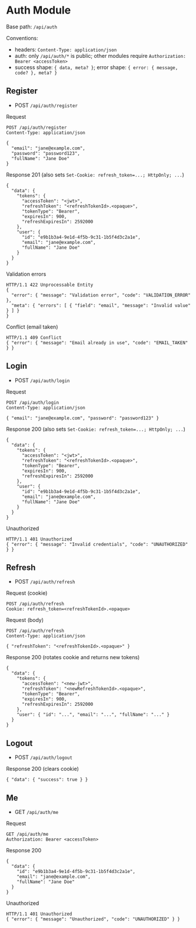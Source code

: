 # Auth Module

Base path: `/api/auth`

Conventions:
- headers: `Content-Type: application/json`
- auth: only `/api/auth/*` is public; other modules require `Authorization: Bearer <accessToken>`
- success shape: `{ data, meta? }`; error shape: `{ error: { message, code? }, meta? }`

## Register
- POST `/api/auth/register`

Request
```
POST /api/auth/register
Content-Type: application/json

{
  "email": "jane@example.com",
  "password": "password123",
  "fullName": "Jane Doe"
}
```

Response 201 (also sets `Set-Cookie: refresh_token=...; HttpOnly; ...`)
```
{
  "data": {
    "tokens": {
      "accessToken": "<jwt>",
      "refreshToken": "<refreshTokenId>.<opaque>",
      "tokenType": "Bearer",
      "expiresIn": 900,
      "refreshExpiresIn": 2592000
    },
    "user": {
      "id": "e9b1b3a4-9e1d-4f5b-9c31-1b5f4d3c2a1e",
      "email": "jane@example.com",
      "fullName": "Jane Doe"
    }
  }
}
```

Validation errors
```
HTTP/1.1 422 Unprocessable Entity
{
  "error": { "message": "Validation error", "code": "VALIDATION_ERROR" },
  "meta": { "errors": [ { "field": "email", "message": "Invalid value" } ] }
}
```

Conflict (email taken)
```
HTTP/1.1 409 Conflict
{ "error": { "message": "Email already in use", "code": "EMAIL_TAKEN" } }
```

## Login
- POST `/api/auth/login`

Request
```
POST /api/auth/login
Content-Type: application/json

{ "email": "jane@example.com", "password": "password123" }
```

Response 200 (also sets `Set-Cookie: refresh_token=...; HttpOnly; ...`)
```
{
  "data": {
    "tokens": {
      "accessToken": "<jwt>",
      "refreshToken": "<refreshTokenId>.<opaque>",
      "tokenType": "Bearer",
      "expiresIn": 900,
      "refreshExpiresIn": 2592000
    },
    "user": {
      "id": "e9b1b3a4-9e1d-4f5b-9c31-1b5f4d3c2a1e",
      "email": "jane@example.com",
      "fullName": "Jane Doe"
    }
  }
}
```

Unauthorized
```
HTTP/1.1 401 Unauthorized
{ "error": { "message": "Invalid credentials", "code": "UNAUTHORIZED" } }
```

## Refresh
- POST `/api/auth/refresh`

Request (cookie)
```
POST /api/auth/refresh
Cookie: refresh_token=<refreshTokenId>.<opaque>
```

Request (body)
```
POST /api/auth/refresh
Content-Type: application/json

{ "refreshToken": "<refreshTokenId>.<opaque>" }
```

Response 200 (rotates cookie and returns new tokens)
```
{
  "data": {
    "tokens": {
      "accessToken": "<new-jwt>",
      "refreshToken": "<newRefreshTokenId>.<opaque>",
      "tokenType": "Bearer",
      "expiresIn": 900,
      "refreshExpiresIn": 2592000
    },
    "user": { "id": "...", "email": "...", "fullName": "..." }
  }
}
```

## Logout
- POST `/api/auth/logout`

Response 200 (clears cookie)
```
{ "data": { "success": true } }
```

## Me
- GET `/api/auth/me`

Request
```
GET /api/auth/me
Authorization: Bearer <accessToken>
```

Response 200
```
{
  "data": {
    "id": "e9b1b3a4-9e1d-4f5b-9c31-1b5f4d3c2a1e",
    "email": "jane@example.com",
    "fullName": "Jane Doe"
  }
}
```

Unauthorized
```
HTTP/1.1 401 Unauthorized
{ "error": { "message": "Unauthorized", "code": "UNAUTHORIZED" } }
```
